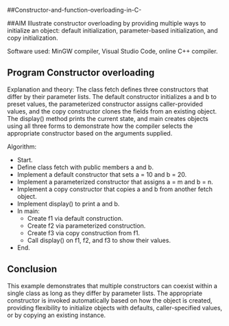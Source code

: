 ##Constructor-and-function-overloading-in-C-

##AIM
Illustrate constructor overloading by providing multiple ways to initialize an object: default initialization, parameter-based initialization, and copy initialization.

Software used: MinGW compiler, Visual Studio Code, online C++ compiler.

## Program Constructor overloading
Explanation and theory: The class fetch defines three constructors that differ by their parameter lists. The default constructor initializes a and b to preset values, the parameterized constructor assigns caller-provided values, and the copy constructor clones the fields from an existing object. The display() method prints the current state, and main creates objects using all three forms to demonstrate how the compiler selects the appropriate constructor based on the arguments supplied.

Algorithm:
- Start.
- Define class fetch with public members a and b.
- Implement a default constructor that sets a = 10 and b = 20.
- Implement a parameterized constructor that assigns a = m and b = n.
- Implement a copy constructor that copies a and b from another fetch object.
- Implement display() to print a and b.
- In main: 
  - Create f1 via default construction.
  - Create f2 via parameterized construction.
  - Create f3 via copy construction from f1.
  - Call display() on f1, f2, and f3 to show their values.
- End.

## Conclusion
This example demonstrates that multiple constructors can coexist within a single class as long as they differ by parameter lists. The appropriate constructor is invoked automatically based on how the object is created, providing flexibility to initialize objects with defaults, caller-specified values, or by copying an existing instance.
